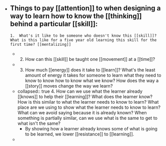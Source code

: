 - Things to pay [[attention]] to when designing a way to learn how to know the [[thinking]] behind a particular [[skill]]:
	-
	  1.  What's it like to be someone who doesn't know this [[skill]]? What is this like for a five year old learning this skill for the first time? [[mentalizing]]
	-
	  2. How can this [[skill]] be taught one [[movement]] at a [[time]]?
	-
	  3. How much [[energy]] does it take to [[learn]]? What's the least amount of energy it takes for someone to learn what they need to know to know how to know what we know? How does the way a [[story]] moves change the way we learn?
	-
	  collapsed:: true
	  4. How can we use what the learner already [[knows]] to help their [[learning]]? What does the learner know? How is this similar to what the learner needs to know to learn? What place are we using to show what the learner needs to know to learn? What can we avoid saying because it is already known? When something is partially similar, can we use what is the same to get to what isn't the same?
		- By showing how a learner already knows some of what is going to be learned, we lower [[resistance]] to [[learning]].
	-